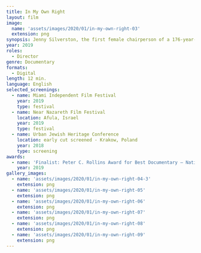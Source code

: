 ```yaml
---
title: In My Own Right
layout: film
image:
  name: 'assets/images/2020/01/in-my-own-right-03'
  extension: png
synopsis: Jenny Silverston, the first female chairperson of a 176-year-old Orthodox Jewish Synagogue in Cheltenham, England, works with her close friend, Abigail Fisher, to save a religious community formerly dependent on men to survive.
year: 2019
roles:
  - Director
genre: Documentary
formats:
  - Digital
length: 12 min.
language: English
selected_screenings:
  - name: Miami Independent Film Festival
    year: 2019
    type: festival
  - name: Near Nazareth Film Festival
    location: Afula, Israel
    year: 2019
    type: festival
  - name: Urban Jewish Heritage Conference
    location: early cut screened - Krakow, Poland
    year: 2018
    type: screening
awards:
  - name: 'Finalist: Peter C. Rollins Award for Best Documentary – National Popular Culture Association Conference (Washington, D.C.)'
    year: 2019
gallery_images:
  - name: 'assets/images/2020/01/in-my-own-right-04-3'
    extension: png
  - name: 'assets/images/2020/01/in-my-own-right-05'
    extension: png
  - name: 'assets/images/2020/01/in-my-own-right-06'
    extension: png
  - name: 'assets/images/2020/01/in-my-own-right-07'
    extension: png
  - name: 'assets/images/2020/01/in-my-own-right-08'
    extension: png
  - name: 'assets/images/2020/01/in-my-own-right-09'
    extension: png
---
```


